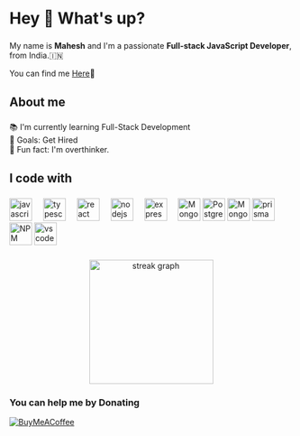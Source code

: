 <h1 align="left">Hey 👋 What's up?</h1>

###

<p align="left">My name is <b>Mahesh</b> and I'm a passionate <b>Full-stack JavaScript Developer</b>, from India.🇮🇳</p>
<p align="left">You can find me <a href="https://linktr.ee/maheshpawaar">Here</a>🔗</p>

###

<h2 align="left">About me</h2>

###

<p align="left">📚 I'm currently learning Full-Stack Development<br>🎯 Goals: Get Hired<br>🎲 Fun fact: I'm overthinker.</p>

###

<h2 align="left">I code with</h2>

###

<div align="left">
  <img src="https://cdn.jsdelivr.net/gh/devicons/devicon/icons/javascript/javascript-original.svg" height="40" alt="javascript logo"  />
  <img width="12" />
  <img src="https://cdn.jsdelivr.net/gh/devicons/devicon/icons/typescript/typescript-original.svg" height="40" alt="typescript logo"  />
  <img width="12" />
  <img src="https://cdn.jsdelivr.net/gh/devicons/devicon/icons/react/react-original.svg" height="40" alt="react logo"  />
  <img width="12" />
<!--   <img src="https://cdn.jsdelivr.net/gh/devicons/devicon/icons/nextjs/nextjs-original.svg" height="40" alt="nextjs logo"  />
  <img width="12" /> -->
<!--   <img src="https://cdn.jsdelivr.net/gh/devicons/devicon/icons/storybook/storybook-original.svg" height="40" alt="storybook logo"  />
  <img width="12" /> -->
  <img src="https://cdn.jsdelivr.net/gh/devicons/devicon/icons/nodejs/nodejs-original.svg" height="40" alt="nodejs logo"  />
  <img width="12" />
  <img src="https://cdn.jsdelivr.net/gh/devicons/devicon@latest/icons/express/express-original-wordmark.svg" height="40" alt="expressjs logo"  />
  <img width="12" />
  <img src="https://cdn.jsdelivr.net/gh/devicons/devicon@latest/icons/mongodb/mongodb-original.svg" height="40" alt="MongoDB"  />
  <img src="https://cdn.jsdelivr.net/gh/devicons/devicon@latest/icons/postgresql/postgresql-original.svg" height="40" alt="Postgresql"  />
  <img src="https://cdn.jsdelivr.net/gh/devicons/devicon@latest/icons/mongoose/mongoose-original.svg" height="40" alt="Mongoose"  />
  <img src="https://cdn.jsdelivr.net/gh/devicons/devicon@latest/icons/prisma/prisma-original.svg" height="40" alt="prisma"  />
  <img src="https://cdn.jsdelivr.net/gh/devicons/devicon@latest/icons/npm/npm-original-wordmark.svg" height="40" alt="NPM"  />
  <img src="https://cdn.jsdelivr.net/gh/devicons/devicon@latest/icons/vscode/vscode-original.svg" height="40" alt="vscode"  />
</div>

###

<div align="center">
  <img src="https://streak-stats.demolab.com?user=maurodesouza&locale=en&mode=daily&theme=dark&hide_border=false&border_radius=5&order=3" height="220" alt="streak graph"  />
</div>

### You can help me by Donating
  
  [![BuyMeACoffee](https://img.shields.io/badge/Buy%20Me%20a%20Coffee-ffdd00?style=for-the-badge&logo=buy-me-a-coffee&logoColor=black)](https://buymeacoffee.com/MaheshPawar) 

<!-- Proudly created with GPRM ( https://gprm.itsvg.in ) -->
